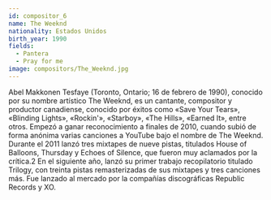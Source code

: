 ```yaml
---
id: compositor_6
name: The Weeknd
nationality: Estados Unidos
birth_year: 1990
fields:
  - Pantera
  - Pray for me
image: compositors/The_Weeknd.jpg
---
```


Abel Makkonen Tesfaye (Toronto, Ontario; 16 de febrero de 1990), conocido por su nombre artístico 
The Weeknd, es un cantante, compositor y productor canadiense, conocido por éxitos como 
«Save Your Tears», «Blinding Lights», «Rockin'», «Starboy», «The Hills», «Earned It», 
entre otros.
Empezó a ganar reconocimiento a finales de 2010, cuando subió de forma anónima 
varias canciones a YouTube bajo el nombre de The Weeknd. Durante el 2011 lanzó 
tres mixtapes de nueve pistas, titulados House of Balloons, Thursday y Echoes of 
Silence, que fueron muy aclamados por la crítica.2​ En el siguiente año, lanzó su 
primer trabajo recopilatorio titulado Trilogy, con treinta pistas remasterizadas 
de sus mixtapes y tres canciones más. Fue lanzado al mercado por la compañías 
discográficas Republic Records y XO. 